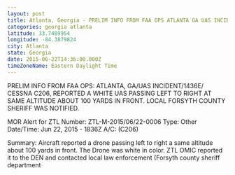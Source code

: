 ```yaml
---
layout: post
title: Atlanta, Georgia - PRELIM INFO FROM FAA OPS ATLANTA GA UAS INCIDENT 1436E CESSNA C206 REPORTED A WHITE
categories: georgia atlanta
latitude: 33.7489954
longitude: -84.3879824
city: Atlanta
state: Georgia
date: 2015-06-22T14:36:00.000Z
timeZoneName: Eastern Daylight Time
---
```


PRELIM INFO FROM FAA OPS: ATLANTA, GA/UAS INCIDENT/1436E/ CESSNA C206, REPORTED A WHITE UAS PASSING LEFT TO RIGHT AT SAME ALTITUDE ABOUT 100 YARDS IN FRONT.  LOCAL FORSYTH COUNTY SHERIFF WAS NOTIFIED.


MOR Alert for ZTL
Number: ZTL-M-2015/06/22-0006
Type: Other
Date/Time: Jun 22, 2015 - 1836Z
A/C: (C206)

Summary: Aircraft reported a drone passing left to right a same altitude about 100 yards in front. The Drone was white in color. ZTL OMIC reported it to the DEN and contacted local law enforcement (Forsyth county sheriff department 

